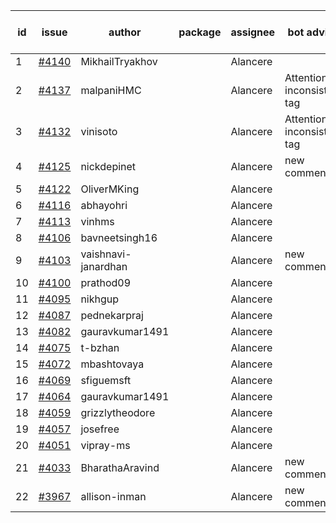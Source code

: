 | id | issue | author | package | assignee | bot advice | created date of issue | target release date | date from target |
| ------ | ------ | ------ | ------ | ------ | ------ | ------ | ------ | :-----: |
| 1 | [#4140](https://github.com/Azure/sdk-release-request/issues/4140) | MikhailTryakhov |  | Alancere |  | 05-07 | 05-26 |  |
| 2 | [#4137](https://github.com/Azure/sdk-release-request/issues/4137) | malpaniHMC |  | Alancere | Attention to inconsistent tag | 05-05 | 05-26 |  |
| 3 | [#4132](https://github.com/Azure/sdk-release-request/issues/4132) | vinisoto |  | Alancere | Attention to inconsistent tag | 05-05 | 05-26 |  |
| 4 | [#4125](https://github.com/Azure/sdk-release-request/issues/4125) | nickdepinet |  | Alancere | new comment. | 05-04 | 05-26 |  |
| 5 | [#4122](https://github.com/Azure/sdk-release-request/issues/4122) | OliverMKing |  | Alancere |  | 05-01 | 05-26 |  |
| 6 | [#4116](https://github.com/Azure/sdk-release-request/issues/4116) | abhayohri |  | Alancere |  | 05-01 | 05-26 |  |
| 7 | [#4113](https://github.com/Azure/sdk-release-request/issues/4113) | vinhms |  | Alancere |  | 04-28 | 05-26 |  |
| 8 | [#4106](https://github.com/Azure/sdk-release-request/issues/4106) | bavneetsingh16 |  | Alancere |  | 04-28 | 05-26 |  |
| 9 | [#4103](https://github.com/Azure/sdk-release-request/issues/4103) | vaishnavi-janardhan |  | Alancere | new comment. | 04-27 | 05-26 |  |
| 10 | [#4100](https://github.com/Azure/sdk-release-request/issues/4100) | prathod09 |  | Alancere |  | 04-26 | 05-26 |  |
| 11 | [#4095](https://github.com/Azure/sdk-release-request/issues/4095) | nikhgup |  | Alancere |  | 04-26 | 05-26 |  |
| 12 | [#4087](https://github.com/Azure/sdk-release-request/issues/4087) | pednekarpraj |  | Alancere |  | 04-25 | 05-26 |  |
| 13 | [#4082](https://github.com/Azure/sdk-release-request/issues/4082) | gauravkumar1491 |  | Alancere |  | 04-24 | 05-26 |  |
| 14 | [#4075](https://github.com/Azure/sdk-release-request/issues/4075) | t-bzhan |  | Alancere |  | 04-23 | 05-26 |  |
| 15 | [#4072](https://github.com/Azure/sdk-release-request/issues/4072) | mbashtovaya |  | Alancere |  | 04-21 | 05-26 |  |
| 16 | [#4069](https://github.com/Azure/sdk-release-request/issues/4069) | sfiguemsft |  | Alancere |  | 04-20 | 05-26 |  |
| 17 | [#4064](https://github.com/Azure/sdk-release-request/issues/4064) | gauravkumar1491 |  | Alancere |  | 04-18 | 05-26 |  |
| 18 | [#4059](https://github.com/Azure/sdk-release-request/issues/4059) | grizzlytheodore |  | Alancere |  | 04-18 | 05-26 |  |
| 19 | [#4057](https://github.com/Azure/sdk-release-request/issues/4057) | josefree |  | Alancere |  | 04-18 | 05-26 |  |
| 20 | [#4051](https://github.com/Azure/sdk-release-request/issues/4051) | vipray-ms |  | Alancere |  | 04-17 | 05-26 |  |
| 21 | [#4033](https://github.com/Azure/sdk-release-request/issues/4033) | BharathaAravind |  | Alancere | new comment. | 04-12 | 04-28 |  |
| 22 | [#3967](https://github.com/Azure/sdk-release-request/issues/3967) | allison-inman |  | Alancere | new comment. | 03-22 | 04-28 |  |
